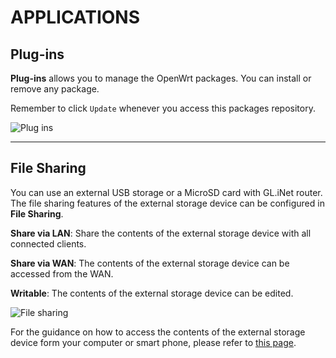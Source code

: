 # APPLICATIONS



## Plug-ins

**Plug-ins** allows you to manage the OpenWrt packages. You can install or remove any package. 

Remember to click `Update` whenever you access this packages repository.

![Plug ins](https://static.gl-inet.com/docs/en/3/setup/travel_ac_router/applications/plug-ins.jpg)



---

## File Sharing

You can use an external USB storage or a MicroSD card with GL.iNet router. The file sharing features of the external storage device can be configured in **File Sharing**.

**Share via LAN**: Share the contents of the external storage device with all connected clients.

**Share via WAN**: The contents of the external storage device can be accessed from the WAN.

**Writable**: The contents of the external storage device can be edited.

![File sharing](https://static.gl-inet.com/docs/en/3/setup/travel_ac_router/applications/file_sharing.jpg)



For the guidance on how to access the contents of the external storage device form your computer or smart phone, please refer to [this page](https://docs.gl-inet.com/en/3/app/file_sharing/).